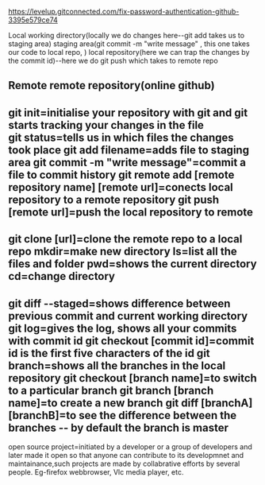 https://levelup.gitconnected.com/fix-password-authentication-github-3395e579ce74





Local
working directory(locally we do changes here--git add takes us to staging area)
staging area(git commit -m "write message" , this one takes our code to local repo, )
local repository(here we can trap the changes by the commit id)--here we do git push which takes to remote repo

Remote
remote repository(online github)
----
git init=initialise your repository with git and git starts tracking your changes in the file
\
git status=tells us in which files the changes took place
git add filename=adds file to staging area
git commit -m "write message"=commit a file to commit history
git remote add [remote repository name] [remote url]=conects local repository to a remote repository
git push [remote url]=push the local repository to remote
----
git clone [url]=clone the remote repo to a local repo
mkdir=make new directory
ls=list all the files and folder
pwd=shows the current directory
cd=change directory
----
git diff --staged=shows difference between previous commit and current working directory
git log=gives the log, shows all your commits with commit id
git checkout [commit id]=commit id is the first five characters of the id
git branch=shows all the branches in the local repository
git checkout [branch name]=to switch to a particular branch
git branch [branch name]=to create a new branch
git diff [branchA] [branchB]=to see the difference between the branches
-- by default the branch is master
----
open source project=initiated by a developer or a group of developers and later made it open so that anyone can contribute to its developmnet and maintainance,such projects are made by collabrative efforts by several people. Eg-firefox webbrowser, Vlc media player, etc.
